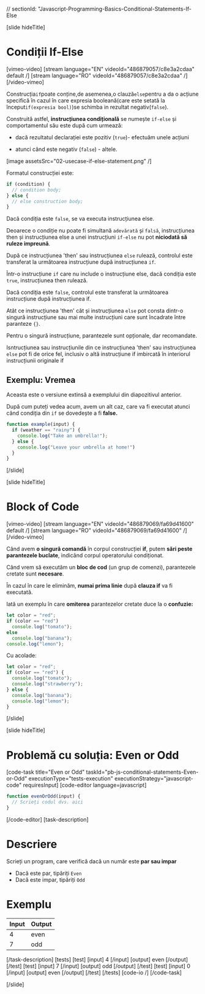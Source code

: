 // sectionId: "Javascript-Programming-Basics-Conditional-Statements-If-Else

[slide hideTitle]
# Condiții If-Else

[vimeo-video]
[stream language="EN" videoId="486879057/c8e3a2cdaa" default /]
[stream language="RO" videoId="486879057/c8e3a2cdaa"  /]
[/video-vimeo]

Construcția`if`poate conține,de asemenea,o clauză`else`pentru a da o acțiune specifică în cazul în care expresia booleană(care este setată la început`if(expresia bool)`)se schimba in rezultat negativ(`false`).

Construită astfel, **instrucțiunea condițională** se numește `if-else` și comportamentul său este după cum urmează:

* dacă rezultatul declarației este pozitiv (`true`)- efectuăm unele acțiuni

* atunci când este negativ (`false`) - altele.

[image assetsSrc="02-usecase-if-else-statement.png" /]

Formatul construcției este:
```js
if (condition) {
  // condition body;
} else {
  // else construction body;
}
```
Dacă condiția este `false`, se va executa instrucțiunea else.

Deoarece o condiție nu poate fi simultană `adevărată` și `falsă`, instrucțiunea then și instrucțiunea else a unei instrucțiuni `if-else` nu pot **niciodată să ruleze impreună**.

După ce instrucțiunea 'then'  sau instrucțiunea `else` rulează, controlul este transferat la următoarea instrucțiune după instrucțiunea `if`.

Într-o instrucțiune `if` care nu include o instrucțiune else, dacă condiția este `true`, instrucțiunea then rulează.

Dacă condiția este `false`, controlul este transferat la următoarea instrucțiune după instrucțiunea if.

Atât ce instrucțiunea 'then'  cât și instrucțiunea `else` pot consta dintr-o singură instrucțiune sau mai multe instrucțiuni care sunt încadrate între paranteze `{}`.

Pentru o singură instrucțiune, parantezele sunt opționale, dar recomandate.

Isntrucțiunea sau instrucțiunile din ce instrucțiunea 'then'  sau instrucțiunea `else` pot fi de orice fel, inclusiv o altă instrucțiune if imbircată  în interiorul instrucțiunii originale if

## Exemplu: Vremea
Aceasta este o versiune extinsă a exemplului din diapozitivul anterior.

După cum puteți vedea acum, avem un alt caz, care va fi executat atunci când condiția din `if` se dovedește a fi **false.**

```js
function example(input) {
  if (weather == "rainy") {
    console.log("Take an umbrella!");
  } else {
    console.log("Leave your umbrella at home!")
  }
}
```
[/slide]

[slide hideTitle]
# Block of Code

[vimeo-video]
[stream language="EN" videoId="486879069/fa69d41600" default /]
[stream language="RO" videoId="486879069/fa69d41600"  /]
[/video-vimeo]

Când avem **o singură comandă** în corpul construcției **if**, putem **sări peste parantezele buclate**, indicând corpul operatorului condiționat.

Când vrem să executăm un  **bloc de cod** (un grup de comenzi), parantezele cretate sunt **necesare**.

În cazul în care le eliminăm, **numai prima linie** după **clauza if** va fi executată. 

Iată un exemplu în care **omiterea** parantezelor cretate duce la o **confuzie:**

```js live
let color = "red";
if (color == "red") 
  console.log("tomato");
else
  console.log("banana");
console.log("lemon"); 
```

Cu acolade:

```js live
let color = "red";
if (color == "red") {
  console.log("tomato");
  console.log("strawberry"); 
} else {
  console.log("banana");
  console.log("lemon");
}
```
[/slide]

[slide hideTitle]

# Problemă cu soluția: Even or Odd
[code-task title="Even or Odd" taskId="pb-js-conditional-statements-Even-or-Odd" executionType="tests-execution" executionStrategy="javascript-code" requiresInput]
[code-editor language=javascript]
```js
function evenOrOdd(input) {
  // Scrieți codul dvs. aici
}
```
[/code-editor]
[task-description]
# Descriere
Scrieți un program, care verifică dacă un număr este **par sau impar**

* Dacă este par, tipăriți  `Even`
* Dacă este impar, tipăriți `Odd`

# Exemplu
| **Input** | **Output** |
| --- | --- |
| 4 | even |
| 7 | odd |


[/task-description]
[tests]
[test]
[input]
4
[/input]
[output]
even
[/output]
[/test]
[test]
[input]
7
[/input]
[output]
odd
[/output]
[/test]
[test]
[input]
0
[/input]
[output]
even
[/output]
[/test]
[/tests]
[code-io /]
[/code-task]

[/slide]

